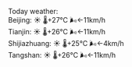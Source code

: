 Today weather:  
Beijing: ☀️ 🌡️+27°C 🌬️←11km/h  
Tianjin: ☀️ 🌡️+26°C 🌬️←11km/h  
Shijiazhuang: ☀️ 🌡️+25°C 🌬️←4km/h  
Tangshan: ☀️ 🌡️+26°C 🌬️←11km/h  
